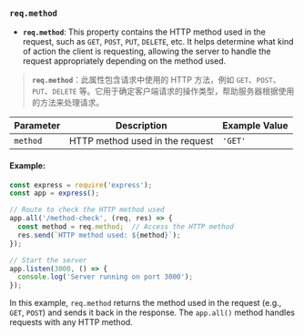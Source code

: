### `req.method`

- **`req.method`**: This property contains the HTTP method used in the request, such as `GET`, `POST`, `PUT`, `DELETE`, etc. It helps determine what kind of action the client is requesting, allowing the server to handle the request appropriately depending on the method used.

> **`req.method`**：此属性包含请求中使用的 HTTP 方法，例如 `GET`、`POST`、`PUT`、`DELETE` 等。它用于确定客户端请求的操作类型，帮助服务器根据使用的方法来处理请求。

| Parameter | Description                     | Example Value |
| --------- | ------------------------------- | ------------- |
| `method`  | HTTP method used in the request | `'GET'`       |

#### Example:

```js
const express = require('express');
const app = express();

// Route to check the HTTP method used
app.all('/method-check', (req, res) => {
  const method = req.method;  // Access the HTTP method
  res.send(`HTTP method used: ${method}`);
});

// Start the server
app.listen(3000, () => {
  console.log('Server running on port 3000');
});
```

In this example, `req.method` returns the method used in the request (e.g., `GET`, `POST`) and sends it back in the response. The `app.all()` method handles requests with any HTTP method.